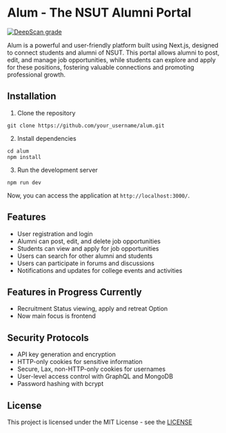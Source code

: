 # Alum - The NSUT Alumni Portal

[![DeepScan grade](https://deepscan.io/api/teams/21902/projects/25256/branches/788040/badge/grade.svg)](https://deepscan.io/dashboard#view=project&tid=21902&pid=25256&bid=788040)

Alum is a powerful and user-friendly platform built using Next.js, designed to connect students and alumni of NSUT. This portal allows alumni to post, edit, and manage job opportunities, while students can explore and apply for these positions, fostering valuable connections and promoting professional growth.

## Installation

1. Clone the repository

```
git clone https://github.com/your_username/alum.git
```

2. Install dependencies

```
cd alum
npm install
```

3. Run the development server

```
npm run dev
```

Now, you can access the application at `http://localhost:3000/`.

## Features

- User registration and login
- Alumni can post, edit, and delete job opportunities
- Students can view and apply for job opportunities
- Users can search for other alumni and students
- Users can participate in forums and discussions
- Notifications and updates for college events and activities

## Features in Progress Currently

- Recruitment Status viewing, apply and retreat Option
- Now main focus is frontend

## Security Protocols

- API key generation and encryption
- HTTP-only cookies for sensitive information
- Secure, Lax, non-HTTP-only cookies for usernames
- User-level access control with GraphQL and MongoDB
- Password hashing with bcrypt

## License

This project is licensed under the MIT License - see the [LICENSE](license.md)
